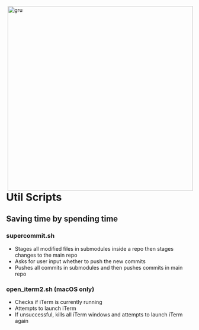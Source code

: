 <img align="right" src="https://user-images.githubusercontent.com/57238401/178754680-49abe4ef-c94a-43ad-8627-f8d515634c6c.jpg" alt="gru" width="500"/>

# Util Scripts
## Saving time by spending time
### supercommit.sh
- Stages all modified files in submodules inside a repo then stages changes to the main repo 
- Asks for user input whether to push the new commits
- Pushes all commits in submodules and then pushes commits in main repo

### open_iterm2.sh (macOS only)
- Checks if iTerm is currently running
- Attempts to launch iTerm
- If unsuccessful, kills all iTerm windows and attempts to launch iTerm again 
